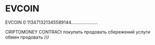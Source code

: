 # EVCOIN
EVCOIN
0 113471321345589144.....................

CRIPTOMONEY CONTRACt покупать продовать сбережений услуги обмен продовать ///
